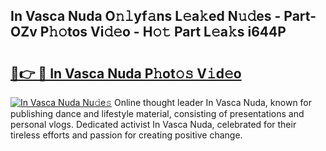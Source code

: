 ## In Vasca Nuda O𝚗𝚕yf𝚊ns L𝚎a𝚔ed N𝚞𝚍es - Part-OZv P𝚑𝚘tos Vi𝚍𝚎o - H𝚘𝚝 Part L𝚎a𝚔s i644P

# <h2><a href="http://kf2u7b4.oniu.top/?m=In+Vasca+Nuda">🔗👉 🔴 In Vasca Nuda P𝚑ot𝚘𝚜 V𝚒d𝚎o</a></h2>

[![In Vasca Nuda Nu𝚍e𝚜](https://i.imgur.com/0qMVB7G.gif)](http://kf2u7b4.oniu.top/?m=In+Vasca+Nuda)
Online thought leader In Vasca Nuda, known for publishing dance and lifestyle material, consisting of presentations and personal vlogs. Dedicated activist In Vasca Nuda, celebrated for their tireless efforts and passion for creating positive change.  
